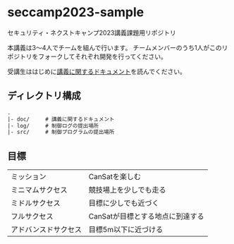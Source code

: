 # seccamp2023-sample
セキュリティ・ネクストキャンプ2023講義課題用リポジトリ

本講義は3〜4人でチームを組んで行います。
チームメンバーのうち1人がこのリポジトリをフォークしてそれぞれ開発を行ってください。

受講生ははじめに[講義に関するドキュメント](./doc/)を読んでください。

## ディレクトリ構成

```txt
.
|- doc/     # 講義に関するドキュメント
|- log/     # 制御ログの提出場所
|- src/     # 制御プログラムの提出場所
```


## 目標
|||
|-|-|
|ミッション|CanSatを楽しむ|
|ミニマムサクセス|競技場上を少しでも走る|
|ミドルサクセス|目標に少しでも近づく|
|フルサクセス|CanSatが目標とする地点に到達する|
|アドバンスドサクセス|目標5m以下に近づける|